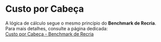 # **Custo por Cabeça**  

A lógica de cálculo segue o mesmo princípio do **Benchmark de Recria**. Para mais detalhes, consulte a página dedicada:  
[Custo por Cabeça - Benchmark de Recria](../benchmark_recria/custo_por_cabeca.md)